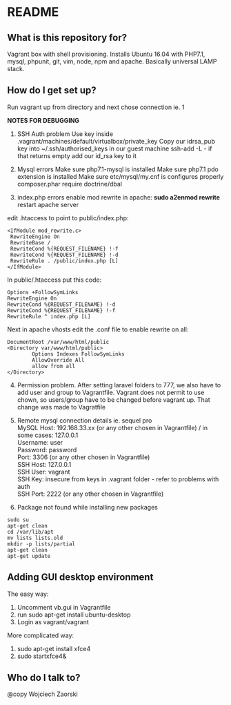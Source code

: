 # README
## What is this repository for?
Vagrant box with shell provisioning. Installs Ubuntu 16.04 with PHP7.1, mysql, phpunit, git, vim, node, npm and apache. Basically universal LAMP stack.

## How do I get set up?
Run vagrant up from directory and next chose connection ie. 1


**NOTES FOR DEBUGGING**

1) SSH Auth problem
    Use key inside .vagrant/machines/default/virtualbox/private_key
    Copy our idrsa_pub key into ~/.ssh/authorised_keys in our guest machine
    ssh-add -L - if that returns empty add our id_rsa key to it

2) Mysql errors
    Make sure php7.1-mysql is installed
    Make sure php7.1 pdo extension is installed
    Make sure etc/mysql/my.cnf is configures properly
    composer.phar require doctrine/dbal

3) index.php errors
    enable mod rewrite in apache: **sudo a2enmod rewrite**
    restart apache server
    
edit .htaccess to point to public/index.php:

    <IfModule mod_rewrite.c>
     RewriteEngine On
     RewriteBase /
     RewriteCond %{REQUEST_FILENAME} !-f
     RewriteCond %{REQUEST_FILENAME} !-d
     RewriteRule . /public/index.php [L]
    </IfModule>

In public/.htaccess put this code:

    Options +FollowSymLinks
    RewriteEngine On
    RewriteCond %{REQUEST_FILENAME} !-d
    RewriteCond %{REQUEST_FILENAME} !-f
    RewriteRule ^ index.php [L]


Next in apache vhosts edit the .conf file to enable rewrite on all:

    DocumentRoot /var/www/html/public
    <Directory var/www/html/public>
            Options Indexes FollowSymLinks
            AllowOverride All
            allow from all
    </Directory>
    
4) Permission problem. After setting laravel folders to 777, we also have to add user and group to Vagrantfile.
    Vagrant does not permit to use chown, so users/group have to be changed before vagrant up. That change was made to Vagratfile

5) Remote mysql connection details ie. sequel pro  
MySQL Host: 192.168.33.xx (or any other chosen in Vagrantfile) / in some cases: 127.0.0.1  
Username: user  
Password: password  
Port: 3306 (or any other chosen in Vagrantfile)  
SSH Host: 127.0.0.1  
SSH User: vagrant  
SSH Key: insecure from keys in .vagrant folder - refer to problems with auth  
SSH Port: 2222 (or any other chosen in Vagrantfile)<br/>  

6) Package not found while installing new packages  
```
sudo su  
apt-get clean  
cd /var/lib/apt  
mv lists lists.old  
mkdir -p lists/partial  
apt-get clean  
apt-get update
```

## Adding GUI desktop environment   
The easy way:  
1) Uncomment vb.gui in Vagrantfile  
2) run sudo apt-get install ubuntu-desktop  
3) Login as vagrant/vagrant

More complicated way:  
1) sudo apt-get install xfce4  
2) sudo startxfce4&


## Who do I talk to?
@copy Wojciech Zaorski
